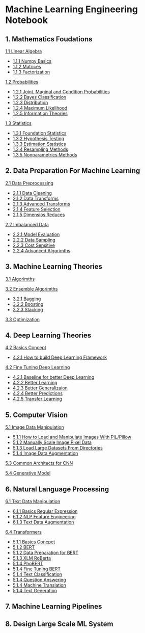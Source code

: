 # Machine Learning Engineering Notebook

## 1. Mathematics Foudations

[1.1 Linear Algebra]()

* [1.1.1 Numpy Basics]()
* [1.1.2 Matrices]()
* [1.1.3 Factorization]()

[1.2 Probabilities]()

* [1.2.1 Joint, Maginal and Condition Probabilities]()
* [1.2.2 Bayes Classification]()
* [1.2.3 Distribution]()
* [1.2.4 Maximum Likelihood]()
* [1.2.5 Information Theories]()

[1.3 Statistics]()

* [1.3.1 Foundation Statistics]()
* [1.3.2 Hypothesis Testing]()
* [1.3.3 Estimation Statistics]()
* [1.3.4 Resampling Methods]()
* [1.3.5 Nonparametrics Methods]()

## 2. Data Preparation For Machine Learning
[2.1 Data Preprocessing]()

* [2.1.1 Data Cleaning]()
* [2.1.2 Data Transforms]()
* [2.1.3 Advanced Transforms]()
* [2.1.4 Feature Selection]()
* [2.1.5 Dimensios Reduces]()

[2.2 Imbalanced Data]()

* [2.2.1 Model Evaluation]()
* [2.2.2 Data Sampling]()
* [2.2.3 Cost Sensitive]()
* [2.2.4 Advanced Algorimths]()

## 3. Machine Learning Theories
[3.1 Algorimths]()


[3.2 Ensemble Algorimths]()
* [3.2.1 Bagging]()
* [3.2.2 Boosting]()
* [3.2.3 Stacking]()

[3.3 Optimization]()


## 4. Deep Learning Theories
[4.2 Basics Concept]()
* [4.2.1 How to build Deep Learning Framework]()

[4.2 Fine Tuning Deep Learning]()
* [4.2.1 Baseline for better Deep Learning]()
* [4.2.2 Better Learning]()
* [4.2.3 Better Generalizaion]()
* [4.2.4 Better Predictions]()
* [4.2.5 Transfer Learning]()


## 5. Computer Vision
[5.1 Image Data Manipulation]()
* [5.1.1 How to Load and Manipulate Images With PIL/Pillow]()
* [5.1.2 Manually Scale Image Pixel Data]()
* [5.1.3 Load Large Datasets From Directories]()
* [5.1.4 Image Data Augmentation]()


[5.3 Common Architects for CNN ]()


[5.4 Generative Model]()



## 6. Natural Language Processing
[6.1 Text Data Manipulation]()
* [6.1.1 Basics Regular Expression](NLP/RegEx.md)
* [6.1.2 NLP Feature Engineering]()
* [6.1.3 Text Data Augmentation](NLP/augumentation.md)

[6.4 Transformers]()
* [5.1.1 Basics Concpet]()
* [5.1.2 BERT]()
* [5.1.2 Data Preparation for BERT]()
* [5.1.3 XLM RoBerta]()
* [5.1.4 PhoBERT]()
* [5.1.4 Fine Tuning BERT]()
* [5.1.4 Text Classification]()
* [5.1.4 Question Answering]()
* [5.1.4 Machine Translation]()
* [5.1.4 Text Generation]()


## 7. Machine Learning Pipelines


## 8. Design Large Scale ML System
